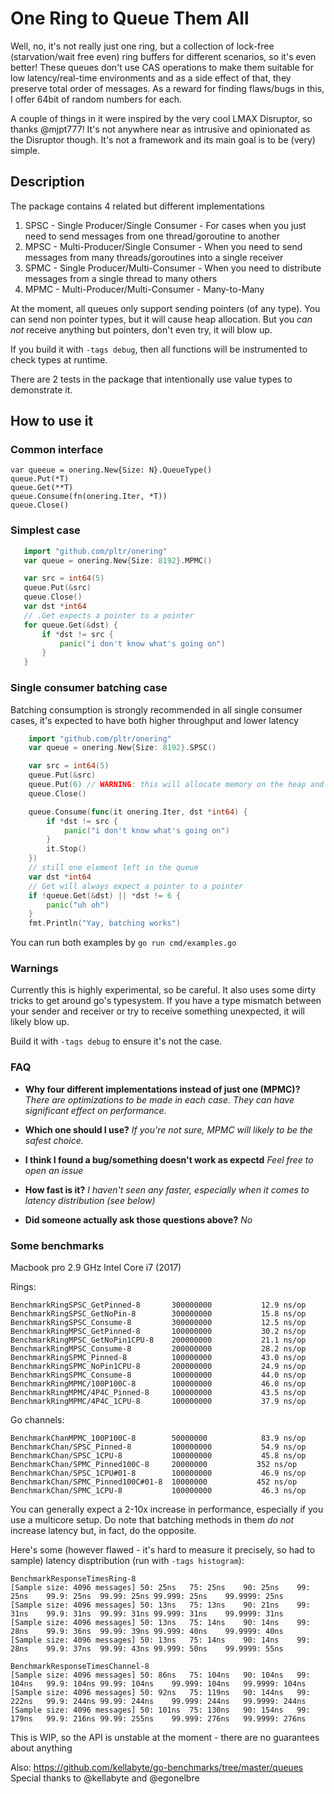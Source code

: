# One Ring to Queue Them All

Well, no, it's not really just one ring, but a collection of lock-free (starvation/wait free even) ring buffers for different scenarios, so it's even better!
These queues don't use CAS operations to make them suitable for low latency/real-time environments and as a side effect of that,
they preserve total order of messages. As a reward for finding flaws/bugs in this, I offer 64bit of random numbers for each.

A couple of things in it were inspired by the very cool LMAX Disruptor, so thanks @mjpt777!
It's not anywhere near as intrusive and opinionated as the Disruptor though. It's not a framework and its main goal is to be (very) simple.

## Description

The package contains 4 related but different implementations
1. SPSC - Single Producer/Single Consumer - For cases when you just need to send messages from one thread/goroutine to another
2. MPSC - Multi-Producer/Single Consumer - When you need to send messages from many threads/goroutines into a single receiver
3. SPMC - Single Producer/Multi-Consumer - When you need to distribute messages from a single thread to many others
4. MPMC - Multi-Producer/Multi-Consumer - Many-to-Many


At the moment, all queues only support sending pointers (of any type). You can send non pointer types, but it will cause heap allocation. But you *can not* receive anything but pointers, don't even try, it will blow up.

If you build it with `-tags debug`, then all functions will be instrumented to check types at runtime.

There are 2 tests in the package that intentionally use value types to demonstrate it.

## How to use it

### Common interface
    var queeue = onering.New{Size: N}.QueueType()
    queue.Put(*T)
    queue.Get(**T)
    queue.Consume(fn(onering.Iter, *T))
    queue.Close()

### Simplest case
```go
   import "github.com/pltr/onering"
   var queue = onering.New{Size: 8192}.MPMC()

   var src = int64(5)
   queue.Put(&src)
   queue.Close()
   var dst *int64
   // .Get expects a pointer to a pointer
   for queue.Get(&dst) {
       if *dst != src {
           panic("i don't know what's going on")
       }
   }
```
### Single consumer batching case
Batching consumption is strongly recommended in all single consumer cases, it's expected to have both higher throughput and lower latency

```go
    import "github.com/pltr/onering"
    var queue = onering.New{Size: 8192}.SPSC()

    var src = int64(5)
    queue.Put(&src)
    queue.Put(6) // WARNING: this will allocate memory on the heap and copy the value into it
    queue.Close()

    queue.Consume(func(it onering.Iter, dst *int64) {
        if *dst != src {
            panic("i don't know what's going on")
        }
        it.Stop()
    })
    // still one element left in the queue
    var dst *int64
    // Get will always expect a pointer to a pointer
    if !queue.Get(&dst) || *dst != 6 {
        panic("uh oh")
    }
    fmt.Println("Yay, batching works")
```
You can run both examples by `go run cmd/examples.go`


### Warnings
Currently this is highly experimental, so be careful. It also uses some dirty tricks to get around go's typesystem.
If you have a type mismatch between your sender and receiver or try to receive something unexpected, it will likely blow up.

Build it with `-tags debug` to ensure it's not the case.

### FAQ

* **Why four different implementations instead of just one (MPMC)?**
    _There are optimizations to be made in each case. They can have significant effect on performance._

* **Which one should I use?**
    _If you're not sure, MPMC will likely to be the safest choice._

* **I think I found a bug/something doesn't work as expectd**
    _Feel free to open an issue_

* **How fast is it?**
    _I haven't seen any faster, especially when it comes to latency distribution (see below)_

* **Did someone actually ask those questions above?**
    _No_

### Some benchmarks

Macbook pro 2.9 GHz Intel Core i7 (2017)

Rings:

    BenchmarkRingSPSC_GetPinned-8      	300000000	        12.9 ns/op
    BenchmarkRingSPSC_GetNoPin-8       	300000000	        15.8 ns/op
    BenchmarkRingSPSC_Consume-8        	300000000	        12.5 ns/op
    BenchmarkRingMPSC_GetPinned-8      	100000000	        30.2 ns/op
    BenchmarkRingMPSC_GetNoPin1CPU-8   	200000000	        21.1 ns/op
    BenchmarkRingMPSC_Consume-8        	200000000	        28.2 ns/op
    BenchmarkRingSPMC_Pinned-8         	100000000	        43.0 ns/op
    BenchmarkRingSPMC_NoPin1CPU-8      	200000000	        24.9 ns/op
    BenchmarkRingSPMC_Consume-8        	100000000	        44.0 ns/op
    BenchmarkRingMPMC/100P100C-8       	100000000	        46.0 ns/op
    BenchmarkRingMPMC/4P4C_Pinned-8    	100000000	        43.5 ns/op
    BenchmarkRingMPMC/4P4C_1CPU-8      	100000000	        37.9 ns/op


Go channels:

    BenchmarkChanMPMC_100P100C-8       	50000000	        83.9 ns/op
    BenchmarkChan/SPSC_Pinned-8        	100000000	        54.9 ns/op
    BenchmarkChan/SPSC_1CPU-8          	100000000	        45.8 ns/op
    BenchmarkChan/SPMC_Pinned100C-8    	20000000	       352 ns/op
    BenchmarkChan/SPSC_1CPU#01-8       	100000000	        46.9 ns/op
    BenchmarkChan/SPMC_Pinned100C#01-8 	10000000	       452 ns/op
    BenchmarkChan/SPMC_1CPU-8          	100000000	        46.3 ns/op

You can generally expect a 2-10x increase in performance, especially if you use a multicore setup.
Do note that batching methods in them *do not* increase latency but, in fact, do the opposite.

Here's some (however flawed - it's hard to measure it precisely, so had to sample) latency disptribution (run with `-tags histogram`):

    BenchmarkResponseTimesRing-8
    [Sample size: 4096 messages] 50: 25ns	75: 25ns	90: 25ns	99: 25ns	99.9: 25ns	99.99: 25ns	99.999: 25ns	99.9999: 25ns
    [Sample size: 4096 messages] 50: 13ns	75: 13ns	90: 21ns	99: 31ns	99.9: 31ns	99.99: 31ns	99.999: 31ns	99.9999: 31ns
    [Sample size: 4096 messages] 50: 13ns	75: 14ns	90: 14ns	99: 28ns	99.9: 36ns	99.99: 39ns	99.999: 40ns	99.9999: 40ns
    [Sample size: 4096 messages] 50: 13ns	75: 14ns	90: 14ns	99: 28ns	99.9: 37ns	99.99: 43ns	99.999: 50ns	99.9999: 55ns

    BenchmarkResponseTimesChannel-8
    [Sample size: 4096 messages] 50: 86ns	75: 104ns	90: 104ns	99: 104ns	99.9: 104ns	99.99: 104ns	99.999: 104ns	99.9999: 104ns
    [Sample size: 4096 messages] 50: 92ns	75: 119ns	90: 144ns	99: 222ns	99.9: 244ns	99.99: 244ns	99.999: 244ns	99.9999: 244ns
    [Sample size: 4096 messages] 50: 101ns	75: 130ns	90: 154ns	99: 179ns	99.9: 216ns	99.99: 255ns	99.999: 276ns	99.9999: 276ns

This is WIP, so the API is unstable at the moment - there are no guarantees about anything

Also: https://github.com/kellabyte/go-benchmarks/tree/master/queues
Special thanks to @kellabyte and @egonelbre
